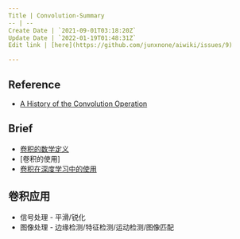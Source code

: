 ```yaml
---
Title | Convolution-Summary
-- | --
Create Date | `2021-09-01T03:18:20Z`
Update Date | `2022-01-19T01:48:31Z`
Edit link | [here](https://github.com/junxnone/aiwiki/issues/9)

---
```

## Reference
- [A History of the Convolution Operation](https://www.embs.org/pulse/articles/history-convolution-operation/)

## Brief
- [卷积的数学定义](Convolution_Mathematics)
- [卷积的使用]
- [卷积在深度学习中的使用](/Convolution_DL)

## 卷积应用
- 信号处理 - 平滑/锐化
- 图像处理 - 边缘检测/特征检测/运动检测/图像匹配


